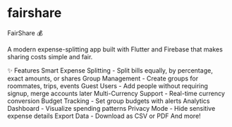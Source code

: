 # fairshare

FairShare 💰

A modern expense-splitting app built with Flutter and Firebase that makes sharing costs simple and fair.

✨ Features
Smart Expense Splitting - Split bills equally, by percentage, exact amounts, or shares
Group Management - Create groups for roommates, trips, events
Guest Users - Add people without requiring signup, merge accounts later
Multi-Currency Support - Real-time currency conversion
Budget Tracking - Set group budgets with alerts
Analytics Dashboard - Visualize spending patterns
Privacy Mode - Hide sensitive expense details
Export Data - Download as CSV or PDF
And more!
